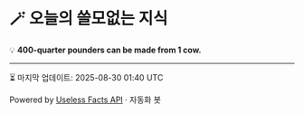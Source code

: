 # 🪄 오늘의 쓸모없는 지식

💡 **400-quarter pounders can be made from 1 cow.**

---
⏳ 마지막 업데이트: 2025-08-30 01:40 UTC

Powered by [Useless Facts API](https://uselessfacts.jsph.pl/) · 자동화 봇